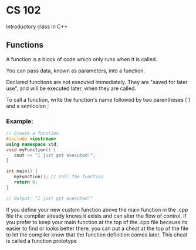 # CS 102
Introductory class in C++

## Functions
A function is a block of code which only runs when it is called.

You can pass data, known as parameters, into a function.

Declared functions are not executed immediately. They are "saved for later use", and will be executed later, when they are called.

To call a function, write the function's name followed by two parentheses ( ) and a semicolon ;

### Example:

```c++
// Create a function
#include <iostream> 
using namespace std;
void myFunction() {
   cout << "I just got executed!";
}

int main() {
   myFunction(); // call the function
   return 0;
}

// Output: "I just got executed!"

```


If you define your new custom function above the main function in the .cpp file the compiler already knows it exists and can alter the flow of control.
If you prefer to keep your main function at the top of the .cpp file because its easier to find or looks better there, you can put a cheat at the top of the file to let the compiler know that the function definition comes later.  This cheat is called a function prototype
